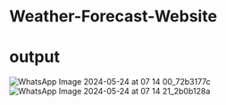 # Weather-Forecast-Website
# output
![WhatsApp Image 2024-05-24 at 07 14 00_72b3177c](https://github.com/parushu18/Weather-Forecast-Website/assets/140041145/7c72fe96-0a26-44e0-914d-8f4d29b0af18)
![WhatsApp Image 2024-05-24 at 07 14 21_2b0b128a](https://github.com/parushu18/Weather-Forecast-Website/assets/140041145/e31b328c-d0c6-4f88-ba20-da123e05b8ef)
